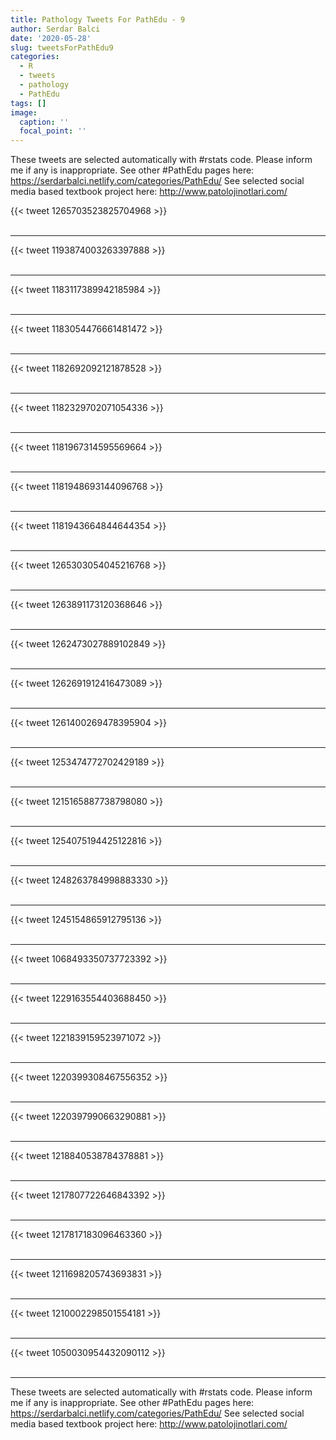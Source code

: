 ```yaml
---
title: Pathology Tweets For PathEdu - 9
author: Serdar Balci
date: '2020-05-28'
slug: tweetsForPathEdu9
categories:
  - R
  - tweets
  - pathology
  - PathEdu
tags: []
image:
  caption: ''
  focal_point: ''
---
```



These tweets are selected automatically with #rstats code. Please inform me if any is inappropriate.
See other #PathEdu pages here: https://serdarbalci.netlify.com/categories/PathEdu/ 
See selected social media based textbook project here: http://www.patolojinotlari.com/

{{< tweet 1265703523825704968 >}}
<br>
<br>
<hr>
{{< tweet 1193874003263397888 >}}
<br>
<br>
<hr>
{{< tweet 1183117389942185984 >}}
<br>
<br>
<hr>
{{< tweet 1183054476661481472 >}}
<br>
<br>
<hr>
{{< tweet 1182692092121878528 >}}
<br>
<br>
<hr>
{{< tweet 1182329702071054336 >}}
<br>
<br>
<hr>
{{< tweet 1181967314595569664 >}}
<br>
<br>
<hr>
{{< tweet 1181948693144096768 >}}
<br>
<br>
<hr>
{{< tweet 1181943664844644354 >}}
<br>
<br>
<hr>
{{< tweet 1265303054045216768 >}}
<br>
<br>
<hr>
{{< tweet 1263891173120368646 >}}
<br>
<br>
<hr>
{{< tweet 1262473027889102849 >}}
<br>
<br>
<hr>
{{< tweet 1262691912416473089 >}}
<br>
<br>
<hr>
{{< tweet 1261400269478395904 >}}
<br>
<br>
<hr>
{{< tweet 1253474772702429189 >}}
<br>
<br>
<hr>
{{< tweet 1215165887738798080 >}}
<br>
<br>
<hr>
{{< tweet 1254075194425122816 >}}
<br>
<br>
<hr>
{{< tweet 1248263784998883330 >}}
<br>
<br>
<hr>
{{< tweet 1245154865912795136 >}}
<br>
<br>
<hr>
{{< tweet 1068493350737723392 >}}
<br>
<br>
<hr>
{{< tweet 1229163554403688450 >}}
<br>
<br>
<hr>
{{< tweet 1221839159523971072 >}}
<br>
<br>
<hr>
{{< tweet 1220399308467556352 >}}
<br>
<br>
<hr>
{{< tweet 1220397990663290881 >}}
<br>
<br>
<hr>
{{< tweet 1218840538784378881 >}}
<br>
<br>
<hr>
{{< tweet 1217807722646843392 >}}
<br>
<br>
<hr>
{{< tweet 1217817183096463360 >}}
<br>
<br>
<hr>
{{< tweet 1211698205743693831 >}}
<br>
<br>
<hr>
{{< tweet 1210002298501554181 >}}
<br>
<br>
<hr>
{{< tweet 1050030954432090112 >}}
<br>
<br>
<hr>


These tweets are selected automatically with #rstats code. Please inform me if any is inappropriate.
See other #PathEdu pages here: https://serdarbalci.netlify.com/categories/PathEdu/ 
See selected social media based textbook project here: http://www.patolojinotlari.com/
